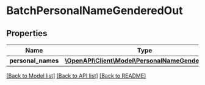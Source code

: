 # BatchPersonalNameGenderedOut

## Properties
Name | Type | Description | Notes
------------ | ------------- | ------------- | -------------
**personal_names** | [**\OpenAPI\Client\Model\PersonalNameGenderedOut[]**](PersonalNameGenderedOut.md) |  | [optional] 

[[Back to Model list]](../README.md#documentation-for-models) [[Back to API list]](../README.md#documentation-for-api-endpoints) [[Back to README]](../README.md)


